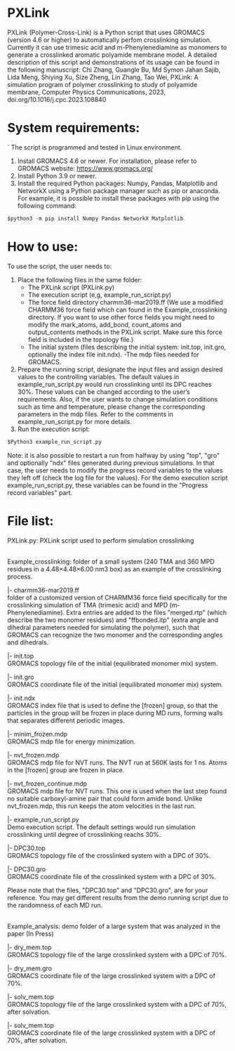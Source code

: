 # PXLink

PXLink (Polymer-Cross-Link) is a Python script that uses GROMACS (version 4.6 or higher) to automatically perfom crosslinking simulation. Currently it can use trimesic acid and m-Phenylenediamine as monomers to generate a crosslinked aromatic polyamide membrane model.
A detailed description of this script and demonstrations of its usage can be found in the following manuscript:
Chi Zhang, Guangle Bu, Md Symon Jahan Sajib, Lida Meng, Shiying Xu, Size Zheng, Lin Zhang, Tao Wei, PXLink: A simulation program of polymer crosslinking to study of polyamide membrane,  Computer Physics Communications, 2023, doi.org/10.1016/j.cpc.2023.108840

# System requirements:
`
The script is programmed and tested in Linux environment. 
1.	Install GROMACS 4.6 or newer. For installation, please refer to GROMACS website:  https://www.gromacs.org/
2.	Install Python 3.9 or newer. 
3.  Install the required Python packages: Numpy, Pandas, Matplotlib and NetworkX using a Python package manager such as pip or anaconda. For example, it is possible to install these packages with pip using the following command:
```C
$python3 -m pip install Numpy Pandas NetworkX Matplotlib
```


# How to use:

To use the script, the user needs to:
1. Place the following files in the same folder:
    - The PXLink script (PXLink.py)
    - The execution script (e,g, example_run_script.py)
    - The force field directory charmm36-mar2019.ff (We use a modified CHARMM36 force field which can found in the Example_crosslinking directory. If you want to use other force fields you might need to modify the mark_atoms, add_bond, count_atoms and output_contents methods in the PXLink script. Make sure this force field is included in the topology file.)
    - The initial system (files describing the initial system: init.top, init.gro, optionally the index file init.ndx).
    -The mdp files needed for GROMACS.
2. Prepare the running script, designate the input files and assign desired values to the controlling variables. The default values in example_run_script.py would run crosslinking until its DPC reaches 30%. These values can be changed according to the user’s requirements. Also, if the user wants to change simulation conditions such as time and temperature, please change the corresponding parameters in the mdp files. Refer to the comments in example_run_script.py for more details.
3. Run the execution script: 
```C
$Python3 example_run_script.py
```
Note: it is also possible to restart a run from halfway by using "top", "gro" and optionally "ndx" files generated during previous simulations. In that case, the user needs to modify the progress record variables to the values they left off (check the log file for the values). For the demo execution script example_run_script.py, these variables can be found in the "Progress record variables" part.


# File list:

PXLink.py: PXLink script used to perform simulation crosslinking
<br><br>

Example_crosslinking: folder of a small system (240 TMA and 360 MPD residues in a 4.48×4.48×6.00 nm3 box) as an example of the crosslinking process.

|- charmm36-mar2019.ff
<br>
folder of a customized version of CHARMM36 force field specifically for the crosslinking simulation of TMA (trimesic acid) and MPD (m-Phenylenediamine). Extra entries are added to the files "merged.rtp" (which describe the two monomer residues) and "ffbonded.itp" (extra angle and dihedral parameters needed for simulating the polymer), such that GROMACS can recognize the two monomer and the corresponding angles and dihedrals.

|- init.top
<br>
GROMACS topology file of the initial (equilibrated monomer mix) system.

|- init.gro
<br>
GROMACS coordinate file of the initial (equilibrated monomer mix) system.

|- init.ndx
<br>
GROMACS index file that is used to define the [frozen] group, so that the particles in the group will be frozen in place during MD runs, forming walls that separates different periodic images.

|- minim_frozen.mdp
<br>
GROMACS mdp file for energy minimization.

|- nvt_frozen.mdp
<br>
GROMACS mdp file for NVT runs. The NVT run at 560K lasts for 1 ns. Atoms in the [frozen] group are frozen in place.

|- nvt_frozen_continue.mdp
<br>
GROMACS mdp file for NVT runs. This one is used when the last step found no suitable carboxyl-amine pair that could form amide bond. Unlike nvt_frozen.mdp, this run keeps the atom velocities in the last run.

|- example_run_script.py
<br>
Demo execution script. The default settings would run simulation crosslinking until degree of crosslinking reachs 30%.

|- DPC30.top
<br>
GROMACS topology file of the crosslinked system with a DPC of 30%.

|- DPC30.gro
<br>
GROMACS coordinate file of the crosslinked system with a DPC of 30%.

Please note that the files, "DPC30.top" and "DPC30.gro", are for your reference. You may get different results from the demo running script due to the randomness of each MD run.
<br><br>

Example_analysis: demo folder of a large system that was analyzed in the paper (In Press)

|- dry_mem.top
<br>
GROMACS topology file of the large crosslinked system with a DPC of 70%.

|- dry_mem.gro
<br>
GROMACS coordinate file of the large crosslinked system with a DPC of 70%.

|- solv_mem.top
<br>
GROMACS topology file of the large crosslinked system with a DPC of 70%, after solvation.

|- solv_mem.top
<br>
GROMACS coordinate file of the large crosslinked system with a DPC of 70%, after solvation.
